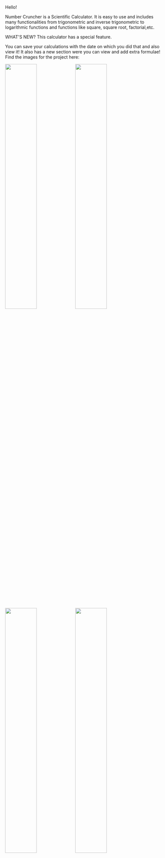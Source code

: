 Hello!

Number Cruncher is a Scientific Calculator. It is easy to use and includes many functionalities from trigonometric and inverse trigonometric to logarithmic functions and functions like square, square root, factorial,etc.

WHAT'S NEW? This calculator has a special feature.

You can save your calculations with the date on which you did that and also view it!
It also has a new section were you can view and add extra formulae!
Find the images for the project here:

 <img src="https://user-images.githubusercontent.com/68902873/91718751-ae4e1600-eb9c-11ea-90b8-e1203214b166.png" width="45%"><img src="https://user-images.githubusercontent.com/68902873/91717258-d5571880-eb99-11ea-9cae-727ca9d44b8f.png" width="45%"><img src="https://user-images.githubusercontent.com/68902873/91718180-92964000-eb9b-11ea-8b9c-dad18eeb45f8.png" width="45%"><img src="https://user-images.githubusercontent.com/68902873/91717088-81e4ca80-eb99-11ea-867e-9fba86240379.png" width="45%"> 
